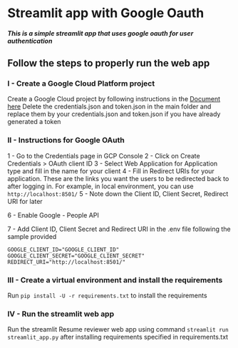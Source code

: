 # **Streamlit app with Google Oauth**
##### This is a simple streamlit app that uses google oauth for user authentication

## Follow the steps to properly run the web app
### I - Create a Google Cloud Platform project
Create a Google Cloud project by following instructions in the [Document here](https://developers.google.com/workspace/guides/create-project)
Delete the credentials.json and token.json in the main folder and replace them by your credentials.json and token.json if you have already generated a token
  
### II - Instructions for Google OAuth
1 - Go to the Credentials page in GCP Console
2 - Click on Create Credentials > OAuth client ID
3 - Select Web Application for Application type and fill in the name for your client
4 - Fill in Redirect URIs for your application. These are the links you want the users to be redirected back to after logging in. For example, in local environment, you can use `http://localhost:8501/`
5 - Note down the Client ID, Client Secret, Redirect URI for later  
  
6 - Enable Google - People API 
  
7 - Add Client ID, Client Secret and Redirect URI in the .env file following the sample provided
```
GOOGLE_CLIENT_ID="GOOGLE_CLIENT_ID"
GOOGLE_CLIENT_SECRET="GOOGLE_CLIENT_SECRET"
REDIRECT_URI="http://localhost:8501/"
```  

### III - Create a virtual environment and install the requirements  
Run `pip install -U -r requirements.txt` to install the requirements  

### IV - Run the streamlit web app 
Run the streamlit Resume reviewer web app using command `streamlit run streamlit_app.py` after installing requirements specified in requirements.txt  


